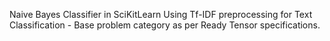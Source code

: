 Naive Bayes Classifier in SciKitLearn Using Tf-IDF preprocessing for Text Classification - Base problem category as per Ready Tensor specifications.

